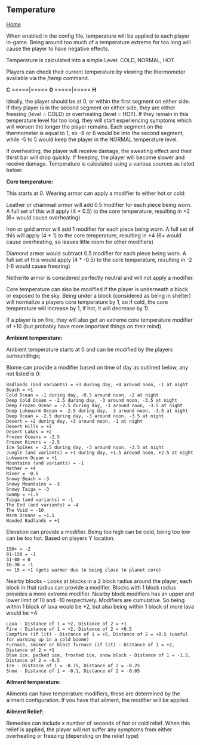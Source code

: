 
## Temperature

[Home](https://torpkev.github.io/epidemic_docs)

When enabled in the config file, temperature will be applied to each player in-game. Being around too much of a temperature extreme for too long will cause the player to have negative effects.

Temperature is calculated into a simple Level: COLD, NORMAL, HOT.

Players can check their current temperature by viewing the thermometer available via the /temp command.

**C** =====|===== **0** =====|===== **H**

Ideally, the player should be at 0, or within the first segment on either side. If they player is in the second segment on either side, they are either freezing (level = COLD) or overheating (level = HOT). If they remain in this temperature level for too long, they will start experiencing symptoms which will worsen the longer the player remains. Each segment on the thermometer is equal to 1, so -6 or 6 would be into the second segment, while -5 to 5 would keep the player in the NORMAL temperature level.

If overheating, the player will receive damage, the sweating effect and their thirst bar will drop quickly.
If freezing, the player will become slower and receive damage.
Temperature is calculated using a various sources as listed below:

**Core temperature:**

This starts at 0. Wearing armor can apply a modifier to either hot or cold:

Leather or chainmail armor will add 0.5 modifier for each piece being worn. A full set of this will apply (4 * 0.5) to the core temperature, resulting in +2 (6+ would cause overheating)

Iron or gold armor will add 1 modifier for each piece being worn. A full set of this will apply (4 * 1) to the core temperature, resulting in +4 (6+ would cause overheating, so leaves little room for other modifiers)

Diamond armor would subtract 0.5 modifier for each piece being worn. A full set of this would apply (4 * -0.5) to the core temperature, resulting in -2 (-6 would cause freezing)

Netherite armor is considered perfectly neutral and will not apply a modifier.

Core temperature can also be modified if the player is underneath a block or exposed to the sky. Being under a block (considered as being in shelter) will normalize a players core temperature by 1, so if cold, the core temperature will increase by 1, if hot, it will decrease by 1).

If a player is on fire, they will also get an extreme core temperature modifier of +10 (but probably have more important things on their mind)

**Ambient temperature:**

Ambient temperature starts at 0 and can be modified by the players surroundings;

Biome can provide a modifier based on time of day as outlined below, any not listed is 0:

    Badlands (and variants) = +3 during day, +4 around noon, -1 at night
    Beach = +1
    Cold Ocean = -1 during day, -0.5 around noon, -2 at night
    Deep Cold Ocean = -2.5 during day, -3 around noon, -3.5 at night
    Deep Frozen Ocean = -2.5 during day, -3 around noon, -3.5 at night
    Deep Lukewarm Ocean = -2.5 during day, -3 around noon, -3.5 at night
    Deep Ocean = -2.5 during day, -3 around noon, -3.5 at night
    Desert = +2 during day, +3 around noon, -1 at night
    Desert Hills = +2
    Desert Lakes = +2
    Frozen Oceans = -2.5
    Frozen Rivers = -2.5
    Ice Spikes = -2.5 during day, -3 around noon, -3.5 at night
    Jungle (and variants) = +1 during day, +1.5 around noon, +2.5 at night
    Lukewarm Ocean = +1
    Mountains (and variants) = -1
    Nether = +4
    River = -0.5
    Snowy Beach = -3
    Snowy Mountains = -3
    Snowy Taiga = -3
    Swamp = +1.5
    Taiga (and variants) = -1
    The End (and variants) = -4
    The Void = -10
    Warm Oceans = +1.5
    Wooded Badlands = +1

Elevation can provide a modifier. Being too high can be cold, being too low can be too hot. Based on players Y location.

    150+ = -2
    81-150 = -1
    31-80 = 0
    16-30 = -1
    <= 15 = +1 (gets warmer due to being close to planet core)

Nearby blocks - Looks at blocks in a 2 block radius around the player, each block in that radius can provide a modifier. Blocks with 1 block radius provides a more extreme modifier. Nearby block modifiers has an upper and lower limit of 10 and -10 respectively. Modifiers are cumulative. So being within 1 block of lava would be +2, but also being within 1 block of more lava would be +4

    Lava - Distance of 1 = +2, Distance of 2 = +1
    Fire - Distance of 1 = +2, Distance of 2 = +0.5
    Campfire (if lit) - Distance of 1 = +5, Distance of 2 = +0.5 (useful for warming up in a cold biome)
    Furnace, smoker or blast furnace (if lit) - Distance of 1 = +2, Distance of 2 = +1
    Blue ice, packed ice, frosted ice, snow block - Distance of 1 = -1.5, Distance of 2 = -0.5
    Ice - Distance of 1 = -0.75, Distance of 2 = -0.25
    Snow - Distance of 1 = -0.1, Distance of 2 = -0.05

**Ailment temperature:**

Ailments can have temperature modifiers, these are determined by the ailment configuration. If you have that ailment, the modifier will be applied.

**Ailment Relief:**

Remedies can include x number of seconds of hot or cold relief. When this relief is applied, the player will not suffer any symptoms from either overheating or freezing (depending on the relief type)




